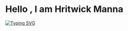 # Hello , I am Hritwick Manna 

[![Typing SVG](https://readme-typing-svg.demolab.com/?lines=First+line+of+text;Second+line+of+text)](https://git.io/typing-svg)
